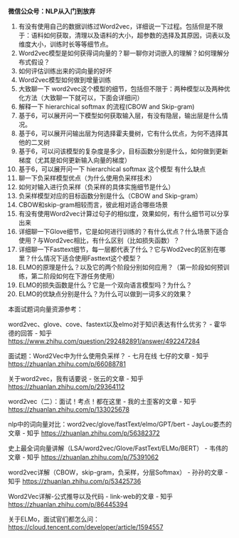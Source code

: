 **微信公众号：NLP从入门到放弃**

1. 有没有使用自己的数据训练过Word2vec，详细说一下过程。包括但是不限于：语料如何获取，清理以及语料的大小，超参数的选择及其原因，词表以及维度大小，训练时长等等细节点。
2. Word2vec模型是如何获得词向量的？聊一聊你对词嵌入的理解？如何理解分布式假设？
3. 如何评估训练出来的词向量的好坏 
4. Word2vec模型如何做到增量训练
5. 大致聊一下 word2vec这个模型的细节，包括但不限于：两种模型以及两种优化方法（大致聊一下就可以，下面会详细问）
6. 解释一下 hierarchical softmax 的流程(CBOW and Skip-gram)
7. 基于6，可以展开问一下模型如何获取输入层，有没有隐层，输出层是什么情况。
8. 基于6，可以展开问输出层为何选择霍夫曼树，它有什么优点，为何不选择其他的二叉树
9. 基于6，可以问该模型的复杂度是多少，目标函数分别是什么，如何做到更新梯度（尤其是如何更新输入向量的梯度）
10. 基于6，可以展开问一下 hierarchical softmax 这个模型 有什么缺点
11. 聊一下负采样模型优点（为什么使用负采样技术）
12. 如何对输入进行负采样（负采样的具体实施细节是什么）
13. 负采样模型对应的目标函数分别是什么（CBOW and Skip-gram）
14. CBOW和skip-gram相较而言，彼此相对适合哪些场景
15. 有没有使用Word2vec计算过句子的相似度，效果如何，有什么细节可以分享出来
16. 详细聊一下Glove细节，它是如何进行训练的？有什么优点？什么场景下适合使用？与Word2vec相比，有什么区别（比如损失函数）？
17. 详细聊一下Fasttext细节，每一层都代表了什么？它与Wod2vec的区别在哪里？什么情况下适合使用Fasttext这个模型？
18. ELMO的原理是什么？以及它的两个阶段分别如何应用？（第一阶段如何预训练，第二阶段如何在下游任务使用）
19. ELMO的损失函数是什么？它是一个双向语言模型吗？为什么？
20. ELMO的优缺点分别是什么？为什么可以做到一词多义的效果？





本面试题词向量资源参考：

word2vec、glove、cove、fastext以及elmo对于知识表达有什么优劣？ - 霍华德的回答 - 知乎
https://www.zhihu.com/question/292482891/answer/492247284

面试题：Word2Vec中为什么使用负采样？ - 七月在线 七仔的文章 - 知乎
https://zhuanlan.zhihu.com/p/66088781

关于word2vec，我有话要说 - 张云的文章 - 知乎
https://zhuanlan.zhihu.com/p/29364112

word2vec（二）：面试！考点！都在这里 - 我的土歪客的文章 - 知乎
https://zhuanlan.zhihu.com/p/133025678

nlp中的词向量对比：word2vec/glove/fastText/elmo/GPT/bert - JayLou娄杰的文章 - 知乎
https://zhuanlan.zhihu.com/p/56382372

史上最全词向量讲解（LSA/word2vec/Glove/FastText/ELMo/BERT） - 韦伟的文章 - 知乎
https://zhuanlan.zhihu.com/p/75391062

word2vec详解（CBOW，skip-gram，负采样，分层Softmax） - 孙孙的文章 - 知乎
https://zhuanlan.zhihu.com/p/53425736

Word2Vec详解-公式推导以及代码 - link-web的文章 - 知乎
https://zhuanlan.zhihu.com/p/86445394

关于ELMo，面试官们都怎么问：https://cloud.tencent.com/developer/article/1594557